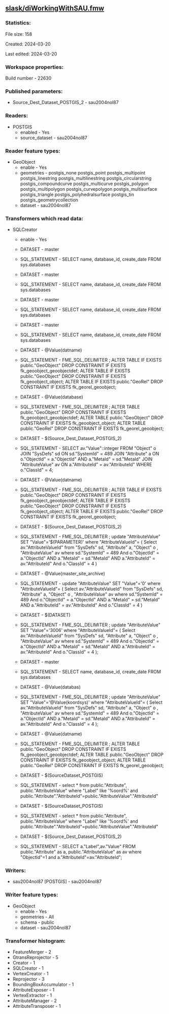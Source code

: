 ﻿## [slask/diWorkingWithSAU.fmw](https://github.com/kicki58/kix_working_dir/blob/master/slask/diWorkingWithSAU.fmw)

### Statistics:
File size: 158

Created: 2024-03-20

Last edited: 2024-03-20


### Workspace properties:
Build number    - 22630

### Published parameters:
*  Source_Dest_Dataset_POSTGIS_2    -   sau2004nol87

### Readers:
*  POSTGIS
    * enabled    -  Yes
    * source_dataset    -   sau2004nol87

### Reader feature types:
*  GeoObject
    * enable - Yes
    * geometries - postgis_none postgis_point postgis_multipoint postgis_linestring postgis_multilinestring postgis_circularstring postgis_compoundcurve postgis_multicurve postgis_polygon postgis_multipolygon postgis_curvepolygon postgis_multisurface postgis_triangle postgis_polyhedralsurface postgis_tin postgis_geometrycollection
    * dataset - sau2004nol87

### Transformers which read data:
*  SQLCreator
    * enable    -   Yes
    * DATASET    -   master
    * SQL_STATEMENT    -   SELECT name, database_id, create_date FROM sys.databases
    * DATASET    -   master
    * SQL_STATEMENT    -   SELECT name, database_id, create_date FROM sys.databases
    * DATASET    -   master
    * SQL_STATEMENT    -   SELECT name, database_id, create_date FROM sys.databases
    * DATASET    -   master
    * SQL_STATEMENT    -   SELECT name, database_id, create_date FROM sys.databases
    * DATASET    -   @Value(datname)
    * SQL_STATEMENT    -   FME_SQL_DELIMITER ;
ALTER TABLE IF EXISTS public."GeoObject" DROP CONSTRAINT IF EXISTS fk_geoobject_geoobjectdef;
ALTER TABLE IF EXISTS public."GeoObject" DROP CONSTRAINT IF EXISTS fk_geoobject_object;
ALTER TABLE IF EXISTS public."GeoRel" DROP CONSTRAINT IF EXISTS fk_georel_geoobject;
    * DATASET    -   @Value(database)
    * SQL_STATEMENT    -   FME_SQL_DELIMITER ;
ALTER TABLE  public."GeoObject" DROP CONSTRAINT IF EXISTS fk_geoobject_geoobjectdef;
ALTER TABLE  public."GeoObject" DROP CONSTRAINT IF EXISTS fk_geoobject_object;
ALTER TABLE  public."GeoRel" DROP CONSTRAINT IF EXISTS fk_georel_geoobject;

    * DATASET    -   $(Source_Dest_Dataset_POSTGIS_2)
    * SQL_STATEMENT    -   SELECT av."Value"::integer FROM "Object" o JOIN "SysDefs" sd ON sd."SystemId" = 489
    JOIN "Attribute" a ON o."ObjectId" = a."ObjectId" AND a."MetaId" = sd."MetaId"
    JOIN "AttributeValue" av ON a."AttributeId" = av."AttributeId" WHERE o."ClassId" = 4;
    * DATASET    -   @Value(datname)
    * SQL_STATEMENT    -   FME_SQL_DELIMITER ;
ALTER TABLE IF EXISTS public."GeoObject" DROP CONSTRAINT IF EXISTS fk_geoobject_geoobjectdef;
ALTER TABLE IF EXISTS public."GeoObject" DROP CONSTRAINT IF EXISTS fk_geoobject_object;
ALTER TABLE IF EXISTS public."GeoRel" DROP CONSTRAINT IF EXISTS fk_georel_geoobject;
    * DATASET    -   $(Source_Dest_Dataset_POSTGIS_2)
    * SQL_STATEMENT    -   FME_SQL_DELIMITER ;
update  "AttributeValue"  SET "Value"='$(PARAMETER)' 
where "AttributeValueId"= (
Select av."AttributeValueId" 
from  "SysDefs" sd,  "Attribute" a, "Object" o , "AttributeValue" av
where
	sd."SystemId" = 489 
    And  o."ObjectId" = a."ObjectId" 
	AND a."MetaId" = sd."MetaId"
    AND  a."AttributeId" = av."AttributeId" 
	And o."ClassId" = 4 )
    * DATASET    -   @Value(master_site_archive)
    * SQL_STATEMENT    -   update  "AttributeValue"  SET "Value"='0' 
where "AttributeValueId"= (
Select av."AttributeValueId" 
from  "SysDefs" sd,  "Attribute" a, "Object" o , "AttributeValue" av
where
	sd."SystemId" = 489 
    And  o."ObjectId" = a."ObjectId" 
	AND a."MetaId" = sd."MetaId"
    AND  a."AttributeId" = av."AttributeId" 
	And o."ClassId" = 4 )
    * DATASET    -   $(DATASET)
    * SQL_STATEMENT    -   FME_SQL_DELIMITER ;
update  "AttributeValue"  SET "Value"='3006' 
where "AttributeValueId"= (
Select av."AttributeValueId" 
from  "SysDefs" sd,  "Attribute" a, "Object" o , "AttributeValue" av
where
	sd."SystemId" = 489 
    And  o."ObjectId" = a."ObjectId" 
	AND a."MetaId" = sd."MetaId"
    AND  a."AttributeId" = av."AttributeId" 
	And o."ClassId" = 4 );
    * DATASET    -   master
    * SQL_STATEMENT    -   SELECT name, database_id, create_date FROM sys.databases
    * DATASET    -   @Value(databas)
    * SQL_STATEMENT    -   FME_SQL_DELIMITER ;
update  "AttributeValue"  SET "Value"='@Value(koordsys)' 
where "AttributeValueId"= (
Select av."AttributeValueId" 
from  "SysDefs" sd,  "Attribute" a, "Object" o , "AttributeValue" av
where
	sd."SystemId" = 489 
    And  o."ObjectId" = a."ObjectId" 
	AND a."MetaId" = sd."MetaId"
    AND  a."AttributeId" = av."AttributeId" 
	And o."ClassId" = 4 );
    * DATASET    -   @Value(datname)
    * SQL_STATEMENT    -   FME_SQL_DELIMITER ;
ALTER TABLE  public."GeoObject" DROP CONSTRAINT IF EXISTS fk_geoobject_geoobjectdef;
ALTER TABLE  public."GeoObject" DROP CONSTRAINT IF EXISTS fk_geoobject_object;
ALTER TABLE  public."GeoRel" DROP CONSTRAINT IF EXISTS fk_georel_geoobject;

    * DATASET    -   $(SourceDataset_POSTGIS)
    * SQL_STATEMENT    -   select * from 
public."Attribute", public."AttributeValue"
where "Label" like '%oord%' and public."Attribute"."AttributeId"=public."AttributeValue"."AttributeId"
    * DATASET    -   $(SourceDataset_POSTGIS)
    * SQL_STATEMENT    -   select * from 
public."Attribute", public."AttributeValue"
where "Label" like '%oord%' and public."Attribute"."AttributeId"=public."AttributeValue"."AttributeId"
    * DATASET    -   $(Source_Dest_Dataset_POSTGIS_2)
    * SQL_STATEMENT    -   SELECT  a."Label",av."Value"
FROM public."Attribute" as a, public."AttributeValue" as av 
where "ObjectId"=1 and a."AttributeId"=av."AttributeId";

### Writers:
*  sau2004nol87 [POSTGIS]    -   sau2004nol87

### Writer feature types:
*  GeoObject
    * enable - Yes
    * geometries - All
    * schema - public
    * dataset - sau2004nol87

### Transformer histogram:
*  FeatureMerger    -   2
*  GtransReprojector    -   5
*  Creator    -   1
*  SQLCreator    -   1
*  VertexCreator    -   1
*  Reprojector    -   3
*  BoundingBoxAccumulator    -   1
*  AttributeExposer    -   1
*  VertexExtractor    -   1
*  AttributeManager    -   2
*  AttributeTransposer    -   1

